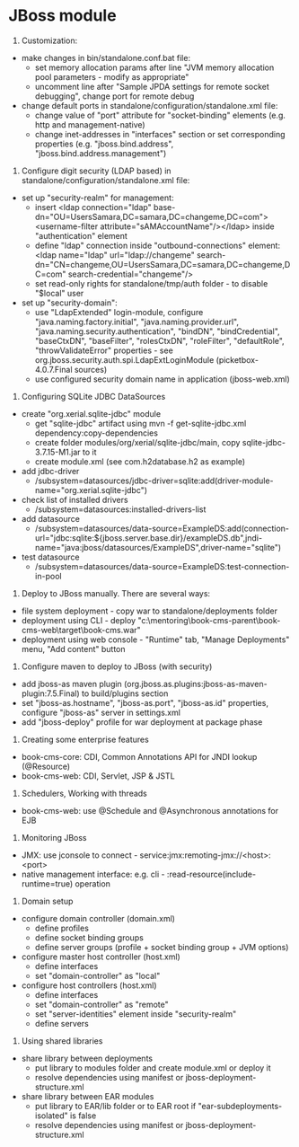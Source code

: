 JBoss module
============

1. Customization:
 * make changes in bin/standalone.conf.bat file:
    * set memory allocation params after line "JVM memory allocation pool parameters - modify as appropriate"
    * uncomment line after "Sample JPDA settings for remote socket debugging", change port for remote debug
 * change default ports in standalone/configuration/standalone.xml file:
    * change value of "port" attribute for "socket-binding" elements (e.g. http and management-native)
	* change inet-addresses in "interfaces" section or set corresponding properties (e.g. "jboss.bind.address", "jboss.bind.address.management")
1. Configure digit security (LDAP based) in standalone/configuration/standalone.xml file:
 * set up "security-realm" for management:
    * insert &lt;ldap connection="ldap" base-dn="OU=UsersSamara,DC=samara,DC=changeme,DC=com">&lt;username-filter attribute="sAMAccountName"/>&lt;/ldap> inside "authentication" element
    * define "ldap" connection inside "outbound-connections" element: &lt;ldap name="ldap" url="ldap://changeme" search-dn="CN=changeme,OU=UsersSamara,DC=samara,DC=changeme,DC=com" search-credential="changeme"/>
    * set read-only rights for standalone/tmp/auth folder - to disable "$local"	user
 * set up "security-domain":
    * use "LdapExtended" login-module, configure "java.naming.factory.initial", "java.naming.provider.url", "java.naming.security.authentication", "bindDN", "bindCredential", "baseCtxDN", "baseFilter", "rolesCtxDN", "roleFilter", "defaultRole", "throwValidateError" properties - see org.jboss.security.auth.spi.LdapExtLoginModule (picketbox-4.0.7.Final sources)
    * use configured security domain name in application (jboss-web.xml)
1. Configuring SQLite JDBC DataSources
 * create "org.xerial.sqlite-jdbc" module
    * get "sqlite-jdbc" artifact using mvn -f get-sqlite-jdbc.xml dependency:copy-dependencies
    * create folder modules/org/xerial/sqlite-jdbc/main, copy sqlite-jdbc-3.7.15-M1.jar to it
    * create module.xml (see com.h2database.h2 as example)
 * add jdbc-driver
    * /subsystem=datasources/jdbc-driver=sqlite:add(driver-module-name="org.xerial.sqlite-jdbc")
 * check list of installed drivers
    * /subsystem=datasources:installed-drivers-list
 * add datasource
    * /subsystem=datasources/data-source=ExampleDS:add(connection-url="jdbc:sqlite:${jboss.server.base.dir}/exampleDS.db",jndi-name="java:jboss/datasources/ExampleDS",driver-name="sqlite")
 * test datasource
    * /subsystem=datasources/data-source=ExampleDS:test-connection-in-pool
1. Deploy to JBoss manually. There are several ways:
 * file system deployment - copy war to standalone/deployments folder
 * deployment using CLI - deploy "c:\mentoring\book-cms-parent\book-cms-web\target\book-cms.war"
 * deployment using web console - "Runtime" tab, "Manage Deployments" menu, "Add content" button
1. Configure maven to deploy to JBoss (with security)
 * add jboss-as maven plugin (org.jboss.as.plugins:jboss-as-maven-plugin:7.5.Final) to build/plugins section
 * set "jboss-as.hostname", "jboss-as.port", "jboss-as.id" properties, configure "jboss-as" server in settings.xml
 * add "jboss-deploy" profile for war deployment at package phase
1. Creating some enterprise features
 * book-cms-core: CDI, Common Annotations API for JNDI lookup (@Resource)
 * book-cms-web: CDI, Servlet, JSP & JSTL
1. Schedulers, Working with threads
 * book-cms-web: use @Schedule and @Asynchronous annotations for EJB
1. Monitoring JBoss
 * JMX: use jconsole to connect - service:jmx:remoting-jmx://&lt;host>:&lt;port>
 * native management interface: e.g. cli - :read-resource(include-runtime=true) operation
1. Domain setup
 * configure domain controller (domain.xml)
    * define profiles
    * define socket binding groups
    * define server groups (profile + socket binding group + JVM options)
 * configure master host controller (host.xml)
    * define interfaces
    * set "domain-controller" as "local"
 * configure host controllers (host.xml)
    * define interfaces
    * set "domain-controller" as "remote"
    * set "server-identities" element inside "security-realm"
    * define servers
1. Using shared libraries
 * share library between deployments
    * put library to modules folder and create module.xml or deploy it
    * resolve dependencies using manifest or jboss-deployment-structure.xml
 * share library between EAR modules
    * put library to EAR/lib folder or to EAR root if "ear-subdeployments-isolated" is false
    * resolve dependencies using manifest or jboss-deployment-structure.xml
